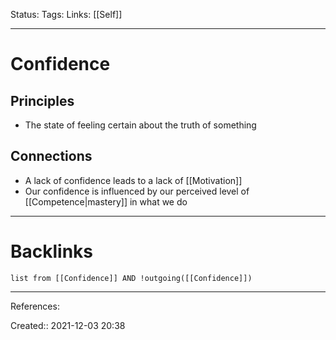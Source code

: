 Status: 
Tags: 
Links: [[Self]]
___
# Confidence
## Principles
- The state of feeling certain about the truth of something
## Connections
- A lack of confidence leads to a lack of [[Motivation]]
- Our confidence is influenced by our perceived level of [[Competence|mastery]] in what we do
___
# Backlinks
```dataview
list from [[Confidence]] AND !outgoing([[Confidence]])
```
___
References:

Created:: 2021-12-03 20:38


